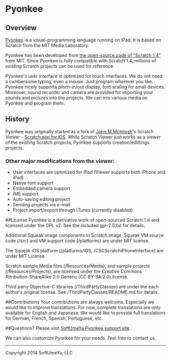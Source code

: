 # Pyonkee

## Overview
[Pyonkee](http://softumeya.com/pyonkee/en/) is a visual-programming language running on iPad. It is based on Scratch from the MIT Media Laboratory.

Pyonkee has been developed from [the open-source code of "Scratch 1.4"](http://wiki.scratch.mit.edu/wiki/Scratch_1.4_Source_Code) from MIT. Since Pyonkee is fully compatible with Scratch 1.4, millions of existing Scratch projects can be used for reference. 

Pyonkee's user interface is optimized for touch interfaces. We do not need a cumbersome typing, even a mouse. Just program wherever you like. Pyonkee nicely supports pinch-in/out display, font scaling for small devices. Moreover, sound recorder and camera are provided for importing your sounds and pictures into the projects. We can mix various media on Pyonkee and program them. 

## History
Pyonkee was originally started as a fork of [John M McIntosh](https://www.smalltalkconsulting.com)'s Scratch Viewer - [Scratch.app.for.iOS](https://github.com/johnmci/Scratch.app.for.iOS). While Scratch Viewer just works as a viewer of the existing Scratch projects, Pyonkee supports creation/edittings projects.

### Other major modifications from the viewer:
 - User interfaces are optimized for iPad (Viewer supports both iPhone and iPad)
 - Native font support
 - Embedded camera support
 - IME support
 - Auto-saving editing project
 - Sending projects via e-mail
 - Project import/export through iTunes (currently disabled)

##License
Pyonkee is a derivative work of open-sourced Scratch 1.4 and licensed under the GPL v2. See the included gpl-2.0.txt for details. 

Additional Squeak image components in Scratch.image, Squeak VM source code (/src) and VM support code (/platforms) are under MIT license.

The Squeak iOS platform (/platforms/iOS, /CSCScratchiPhoneInterface) are under MIT License. 

Scratch sample Media files (/Resources/Media), and sample projects (/Resources/Projects), are licensed under the Creative Commons Attribution-ShareAlike 2.0 Generic (CC BY-SA 2.0) license.

Third party Objective-C libraries (/ThirdPartyClasses) are under the each author's original license. See /ThirdPartyClasses/README.md for details.

##Contributions
Your contributions are always welcome. Especially we would like to improve translations. For now, complete translations are only available for English and Japanese. We would like to provide full translations for German, French, Spanish, Portuguese, etc.

##Questions?
Please visit [SoftUmeYa Pyonkee support site](http://softumeya.com/pyonkee/en/).

We can also customize Pyonkee for your needs. Feel free to contact us.


-----
Copyright 2014 SoftUmeYa, LLC


